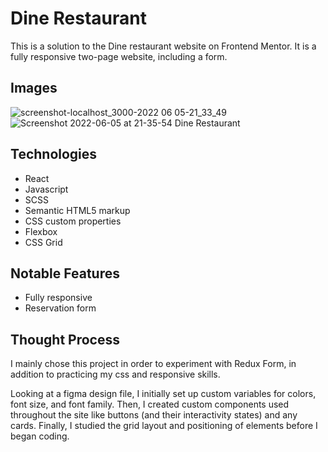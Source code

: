# Dine Restaurant

This is a solution to the Dine restaurant website on Frontend Mentor. It is a fully responsive two-page website, including a form.

## Images
![screenshot-localhost_3000-2022 06 05-21_33_49](https://user-images.githubusercontent.com/72288176/172095504-03f5144b-a0ca-418f-b2ee-541d743477d2.png)
![Screenshot 2022-06-05 at 21-35-54 Dine Restaurant](https://user-images.githubusercontent.com/72288176/172095667-23572820-7112-487c-bbb8-39ceb0bd2612.png)


## Technologies
* React
* Javascript
* SCSS
* Semantic HTML5 markup
* CSS custom properties
* Flexbox
* CSS Grid


## Notable Features
* Fully responsive
* Reservation form

## Thought Process

I mainly chose this project in order to experiment with Redux Form, in addition to practicing my css and responsive skills.

Looking at a figma design file, I initially set up custom variables for colors, font size, and font family. Then, I created custom components used throughout the site like buttons (and their interactivity states) and any cards. Finally, I studied the grid layout and positioning of elements before I began coding.
